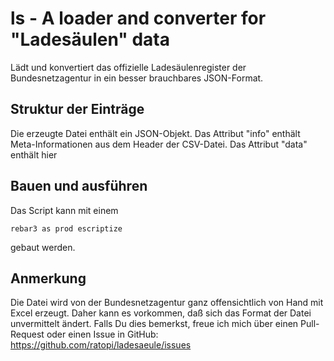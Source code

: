 # ls - A loader and converter for "Ladesäulen" data

Lädt und konvertiert das offizielle Ladesäulenregister der Bundesnetzagentur in ein besser brauchbares JSON-Format.

## Struktur der Einträge

Die erzeugte Datei enthält ein JSON-Objekt.
Das Attribut "info" enthält Meta-Informationen aus dem Header der CSV-Datei.
Das Attribut "data" enthält hier

## Bauen und ausführen

Das Script kann mit einem

    rebar3 as prod escriptize

gebaut werden.

## Anmerkung

Die Datei wird von der Bundesnetzagentur ganz offensichtlich von Hand mit Excel erzeugt.
Daher kann es vorkommen, daß sich das Format der Datei unvermittelt ändert.
Falls Du dies bemerkst, freue ich mich über einen Pull-Request oder einen Issue in GitHub:
https://github.com/ratopi/ladesaeule/issues
